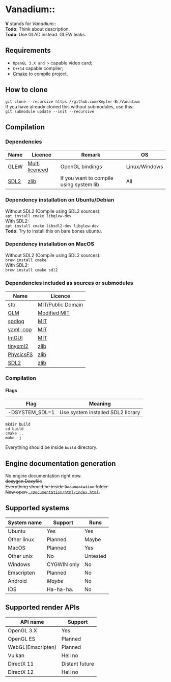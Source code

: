 # Vanadium::
**V** stands for *Vanadium::*  
**Todo**: Think about description.  
**Todo**: Use GLAD instead. GLEW leaks.  

## Requirements
* `OpenGL 3.X and >` capable video card;
* `C++14` capable compiler;
* [Cmake](https://cmake.org/) to compile project.
## How to clone
`git clone --recursive https://github.com/Kepler-Br/Vanadium`  
If you have already cloned this without submodules, use this:  
`git submodule update --init --recursive`

## Compilation
### Dependencies
| Name          | Licence       | Remark          | OS            |
| ------------- | ------------- | ------------- | ------------- |
| [GLEW](https://github.com/nigels-com/glew) | [Multi licenced](https://github.com/nigels-com/glew/blob/master/LICENSE.txt) | OpenGL bindings | Linux/Windows |
| [SDL2](https://github.com/libsdl-org/SDL) | [zlib](https://github.com/libsdl-org/SDL/blob/main/LICENSE.txt) | If you want to compile using system lib | All |

### Dependency installation on Ubuntu/Debian
Without SDL2 (Compile using SDL2 sources):  
`apt install cmake libglew-dev`  
With SDL2:  
`apt install cmake libsdl2-dev libglew-dev`  
**Todo**: Try to install this on bare bones ubuntu.

### Dependency installation on MacOS
Without SDL2 (Compile using SDL2 sources):  
`brew install cmake`  
With SDL2:  
`brew install cmake sdl2`  

### Dependencies included as sources or submodules

| Name          | Licence       |
| ------------- | ------------- |
| [stb](https://github.com/nothings/stb) | [MIT/Public Domain](https://github.com/nothings/stb/blob/master/LICENSE) |
| [GLM](https://github.com/g-truc/glm) | [Modified MIT](https://github.com/g-truc/glm/blob/master/manual.md#section0)|
| [spdlog](https://github.com/gabime/spdlog) | [MIT](https://github.com/gabime/spdlog/blob/v1.x/LICENSE)|
| [yaml-cpp](https://github.com/jbeder/yaml-cpp) | [MIT](https://github.com/jbeder/yaml-cpp/blob/master/LICENSE) |
| [ImGUI](https://github.com/ocornut/imgui) | [MIT](https://github.com/ocornut/imgui/blob/master/LICENSE.txt) |
| [tinyxml2](https://github.com/leethomason/tinyxml2) | [zlib](https://github.com/leethomason/tinyxml2/blob/master/LICENSE.txt)|
| [PhysicsFS](https://icculus.org/physfs/) | [zlib](https://hg.icculus.org/icculus/physfs/raw-file/tip/LICENSE.txt) |
| [SDL2](https://github.com/libsdl-org/SDL) | [zlib](https://github.com/libsdl-org/SDL/blob/main/LICENSE.txt) |
### Compilation
#### Flags
| Flag | Meaning |
| ------------- | ------------- |
| -DSYSTEM_SDL=1 | Use system installed SDL2 library |
```
mkdir build
cd build
cmake ..
make -j
```  
Everything should be inside `build` directory.

## Engine documentation generation
No engine documentation right now.  
~~doxygen Doxyfile  
Everything should be inside `Documentation` folder.  
Now open `./Documentation/html/index.html`.~~
## Supported systems
| System name   | Support       | Runs          |
| ------------- | ------------- | ------------- |
| Ubuntu        | Yes           | Yes           |
| Other linux   | Planned       | Maybe         |
| MacOS         | Planned       | Yes           |
| Other unix    | No            | Untested      |
| Windows       | CYGWIN only   | No            |
| Emscripten    | Planned       | No            |
| Android       | *Maybe*       | No            |
| IOS           | Ha-ha-ha.     | No            |

## Supported render APIs
| API name          | Support        |
| ----------------- | -------------- |
| OpenGL 3.X        | Yes            |
| OpenGL ES         | Planned        |
| WebGL(Emscripten) | Planned        |
| Vulkan            | Hell no        |
| DirectX 11        | Distant future |
| DirectX 12        | Hell no        |